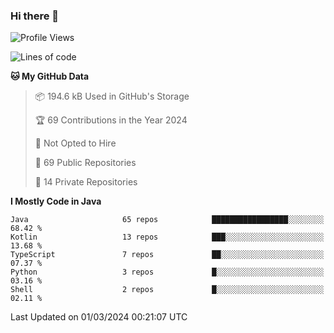 ### Hi there 👋


<!--START_SECTION:waka-->
![Profile Views](http://img.shields.io/badge/Profile%20Views-0-blue)

![Lines of code](https://img.shields.io/badge/From%20Hello%20World%20I%27ve%20Written-7.9%20million%20lines%20of%20code-blue)

**🐱 My GitHub Data** 

> 📦 194.6 kB Used in GitHub's Storage 
 > 
> 🏆 69 Contributions in the Year 2024
 > 
> 🚫 Not Opted to Hire
 > 
> 📜 69 Public Repositories 
 > 
> 🔑 14 Private Repositories 
 > 
**I Mostly Code in Java** 

```text
Java                     65 repos            █████████████████░░░░░░░░   68.42 % 
Kotlin                   13 repos            ███░░░░░░░░░░░░░░░░░░░░░░   13.68 % 
TypeScript               7 repos             ██░░░░░░░░░░░░░░░░░░░░░░░   07.37 % 
Python                   3 repos             █░░░░░░░░░░░░░░░░░░░░░░░░   03.16 % 
Shell                    2 repos             █░░░░░░░░░░░░░░░░░░░░░░░░   02.11 % 
```




 Last Updated on 01/03/2024 00:21:07 UTC
<!--END_SECTION:waka-->
